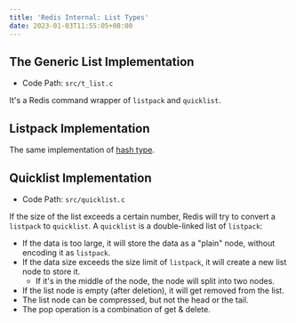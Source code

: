 ```yaml
---
title: 'Redis Internal: List Types'
date: 2023-01-03T11:55:05+08:00
---
```


## The Generic List Implementation

- Code Path: `src/t_list.c`

It's a Redis command wrapper of `listpack` and `quicklist`.

## Listpack Implementation

The same implementation of [hash type](/posts/redis-hash/).

## Quicklist Implementation

- Code Path: `src/quicklist.c`

If the size of the list exceeds a certain number, Redis will try to convert a `listpack` to `quicklist`.
A `quicklist` is a double-linked list of `listpack`:

- If the data is too large, it will store the data as a "plain" node, without encoding it as `listpack`.
- If the data size exceeds the size limit of `listpack`, it will create a new list node to store it.
  - If it's in the middle of the node, the node will split into two nodes.
- If the list node is empty (after deletion), it will get removed from the list.
- The list node can be compressed, but not the head or the tail.
- The pop operation is a combination of get & delete.
